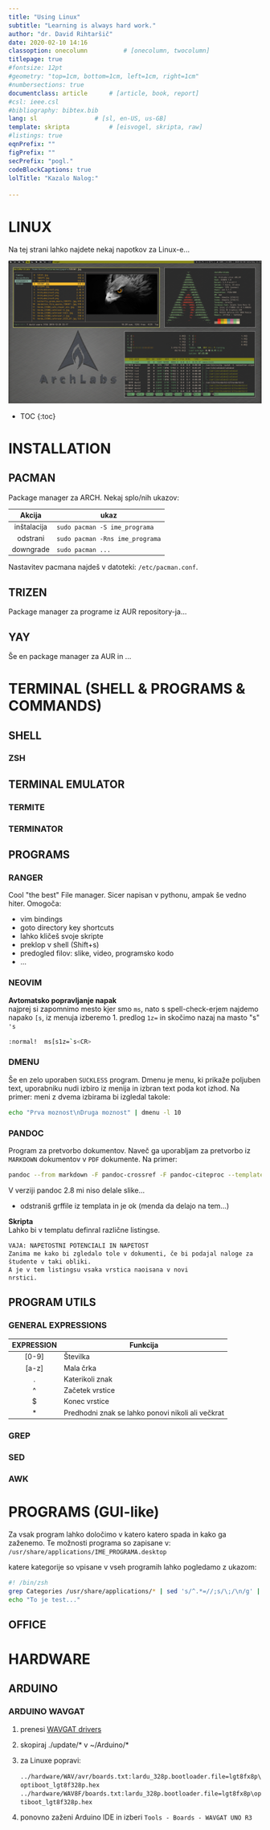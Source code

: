 ```yaml
---
title: "Using Linux"
subtitle: "Learning is always hard work."
author: "dr. David Rihtaršič"
date: 2020-02-10 14:16
classoption: onecolumn 			# [onecolumn, twocolumn]
titlepage: true
#fontsize: 12pt
#geometry: "top=1cm, bottom=1cm, left=1cm, right=1cm"
#numbersections: true
documentclass: article 		# [article, book, report]
#csl: ieee.csl
#bibliography: bibtex.bib
lang: sl 				# [sl, en-US, us-GB]
template: skripta			# [eisvogel, skripta, raw] 
#listings: true
eqnPrefix: ""
figPrefix: ""
secPrefix: "pogl."
codeBlockCaptions: true
lolTitle: "Kazalo Nalog:"

---
```


LINUX
=====
Na tej strani lahko najdete nekaj napotkov za Linux-e...

![MyLinuxSetup]( ./image.png)

- TOC
{:toc}

INSTALLATION
==============

PACMAN
------
Package manager za ARCH. Nekaj splo/nih ukazov:

|    Akcija   | ukaz                            |
|:-----------:|---------------------------------|
| inštalacija | `sudo pacman -S ime_programa`   |
|   odstrani  | `sudo pacman -Rns ime_programa` |
|  downgrade  | `sudo pacman ...`               |

Nastavitev pacmana najdeš v datoteki: `/etc/pacman.conf`.

TRIZEN
------
Package manager za programe iz AUR repository-ja...

YAY
---
Še en package manager za AUR in ...

TERMINAL (SHELL & PROGRAMS & COMMANDS)
========================================

SHELL
-----

### ZSH

TERMINAL EMULATOR
-----------------

### TERMITE

### TERMINATOR

PROGRAMS
--------

### RANGER
Cool "the best" File manager. Sicer napisan v pythonu, ampak še vedno hiter. Omogoča:

- vim bindings
- goto directory key shortcuts
- lahko kličeš svoje skripte
- preklop v shell (Shift+s)
- predogled filov: slike, video, programsko kodo
- ...

### NEOVIM

**Avtomatsko popravljanje napak**  
najprej si zapomnimo mesto kjer smo `ms`, nato s spell-check-erjem najdemo napako `[s`, iz menuja izberemo 1. predlog `1z=` in skočimo nazaj na masto "s" `'s`  

```bash
:normal!  ms[s1z=`s<CR>
```

### DMENU

Še en zelo uporaben `SUCKLESS` program. Dmenu je menu, ki prikaže poljuben text, uporabniku nudi izbiro iz menija in izbran text poda kot izhod. Na primer: meni z dvema izbirama bi izgledal takole:

```bash
echo "Prva moznost\nDruga moznost" | dmenu -l 10
```

### PANDOC
Program za pretvorbo dokumentov. Naveč ga uporabljam za pretvorbo iz `MARKDOWN` dokumentov v `PDF` dokumente. Na primer:  

```bash
pandoc --from markdown -F pandoc-crossref -F pandoc-citeproc --template eisvogel --listings --pdf-engine=xelatex index.md -o index.pdf
```

V verziji pandoc 2.8 mi niso delale slike...  

- odstraniš grffile iz templata in je ok (menda da delajo na tem...)

**Skripta**  
Lahko bi v templatu definral različne listingse.

``` vaja
VAJA: NAPETOSTNI POTENCIALI IN NAPETOST
Zanima me kako bi zgledalo tole v dokumenti, če bi podajal naloge za študente v taki obliki.
A je v tem listingsu vsaka vrstica naoisana v novi 
nrstici.
```

PROGRAM UTILS
-------------

### GENERAL EXPRESSIONS

| EXPRESSION | Funkcija                                          |
|:----------:|---------------------------------------------------|
|    [0-9]   | Številka                                          |
|    [a-z]   | Mala črka                                         |
|      .     | Katerikoli znak                                   |
|      ^     | Začetek vrstice                                   |
|      $     | Konec vrstice                                     |
|      *     | Predhodni znak se lahko ponovi nikoli ali večkrat |




### GREP

### SED

### AWK

PROGRAMS (GUI-like)
===================

Za vsak program lahko določimo v katero katero spada in kako ga zaženemo. Te možnosti programa so zapisane v:  
`/usr/share/applications/IME_PROGRAMA.desktop`

katere kategorije so vpisane v vseh programih lahko pogledamo z ukazom:  

```bash
#! /bin/zsh
grep Categories /usr/share/applications/* | sed 's/^.*=//;s/\;/\n/g' | sort | uniq
echo "To je test..."
```

OFFICE
------

HARDWARE
========

ARDUINO
-------

### ARDUINO WAVGAT

1. prenesi [WAVGAT drivers]( https://github.com/ericvb/Arduino-WavGat-Drivers )
2. skopiraj ./update/* v ~/Arduino/*
3. za Linuxe popravi:
    
    `../hardware/WAV/avr/boards.txt:lardu_328p.bootloader.file=lgt8fx8p\optiboot_lgt8f328p.hex`
    `../hardware/WAV8F/boards.txt:lardu_328p.bootloader.file=lgt8fx8p\optiboot_lgt8f328p.hex`

4. ponovno zaženi Arduino IDE in izberi `Tools - Boards - WAVGAT UNO R3`



